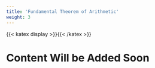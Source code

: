 ```yaml
---
title: 'Fundamental Theorem of Arithmetic'
weight: 3
---
```

{{< katex display >}}{{< /katex >}}

# Content Will be Added Soon